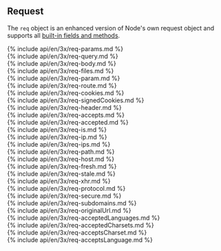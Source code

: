 <h2 id="request">Request</h2>

The `req` object is an enhanced version of Node's own request object
and supports all [built-in fields and methods](https://nodejs.org/api/http.html#http_class_http_incomingmessage).

<section markdown="1">
  {% include api/en/3x/req-params.md %}
</section>

<section markdown="1">
  {% include api/en/3x/req-query.md %}
</section>

<section markdown="1">
  {% include api/en/3x/req-body.md %}
</section>

<section markdown="1">
  {% include api/en/3x/req-files.md %}
</section>

<section markdown="1">
  {% include api/en/3x/req-param.md %}
</section>

<section markdown="1">
  {% include api/en/3x/req-route.md %}
</section>

<section markdown="1">
  {% include api/en/3x/req-cookies.md %}
</section>

<section markdown="1">
  {% include api/en/3x/req-signedCookies.md %}
</section>

<section markdown="1">
  {% include api/en/3x/req-header.md %}
</section>

<section markdown="1">
  {% include api/en/3x/req-accepts.md %}
</section>

<section markdown="1">
  {% include api/en/3x/req-accepted.md %}
</section>

<section markdown="1">
  {% include api/en/3x/req-is.md %}
</section>

<section markdown="1">
  {% include api/en/3x/req-ip.md %}
</section>

<section markdown="1">
  {% include api/en/3x/req-ips.md %}
</section>

<section markdown="1">
  {% include api/en/3x/req-path.md %}
</section>

<section markdown="1">
  {% include api/en/3x/req-host.md %}
</section>

<section markdown="1">
  {% include api/en/3x/req-fresh.md %}
</section>

<section markdown="1">
  {% include api/en/3x/req-stale.md %}
</section>

<section markdown="1">
  {% include api/en/3x/req-xhr.md %}
</section>

<section markdown="1">
  {% include api/en/3x/req-protocol.md %}
</section>

<section markdown="1">
  {% include api/en/3x/req-secure.md %}
</section>

<section markdown="1">
  {% include api/en/3x/req-subdomains.md %}
</section>

<section markdown="1">
  {% include api/en/3x/req-originalUrl.md %}
</section>

<section markdown="1">
  {% include api/en/3x/req-acceptedLanguages.md %}
</section>

<section markdown="1">
  {% include api/en/3x/req-acceptedCharsets.md %}
</section>

<section markdown="1">
  {% include api/en/3x/req-acceptsCharset.md %}
</section>

<section markdown="1">
  {% include api/en/3x/req-acceptsLanguage.md %}
</section>

